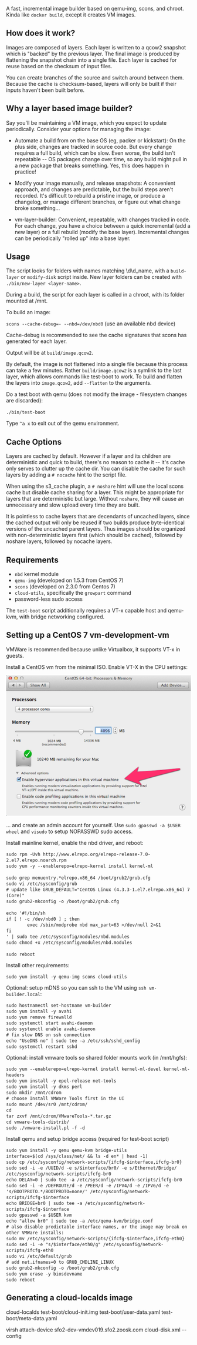A fast, incremental image builder based on qemu-img, scons, and chroot.  Kinda like `docker build`,
except it creates VM images.

## How does it work?

Images are composed of layers.  Each layer is written to a qcow2 snapshot which is "backed" by the
previous layer.  The final image is produced by flattening the snapshot chain into a single file.
Each layer is cached for reuse based on the checksum of input files.

You can create branches of the source and switch around between them.  Because the cache is
checksum-based, layers will only be built if their inputs haven't been built before.

## Why a layer based image builder?

Say you'll be maintaining a VM image, which you expect to update periodically.  Consider your
options for managing the image:

* Automate a build from on the base OS (eg, packer or kickstart):  On the plus side, changes are
tracked in source code.  But every change requires a full build, which can be slow.  Even
worse, the build isn't repeatable -- OS packages change over time, so any build might
pull in a new package that breaks something.  Yes, this does happen in practice!  

* Modify your image manually, and release snapshots:  A convenient approach, and changes are
predictable, but the build steps aren't recorded.  It's difficult to rebuild a pristine image, or
produce a changelog, or manage different branches, or figure out what change broke something...

* vm-layer-builder:  Convenient, repeatable, with changes tracked in code.  For each change, you have
a choice between a quick incremental (add a new layer) or a full rebuild (modify the base layer).
Incremental changes can be periodically "rolled up" into a base layer.

## Usage
 
The script looks for folders with names matching \d\d_name, with a `build-layer` or `modify-disk`
script inside.  New layer folders can be created with `./bin/new-layer <layer-name>`.

During a build, the script for each layer is called in a chroot, with its folder mounted at /mnt.

To build an image:

`scons --cache-debug=- --nbd=/dev/nbd0`  (use an available nbd device)

Cache-debug is recommended to see the cache signatures that scons has generated for each layer.

Output will be at `build/image.qcow2`.

By default, the image is not flattened into a single file because this process can take a few
minutes.  Rather `build/image.qcow2` is a symlink to the last layer, which allows
commands like test-boot to work.  To build and flatten the layers into `image.qcow2`, add
`--flatten` to the arguments.

Do a test boot with qemu (does not modify the image - filesystem changes are discarded): 

`./bin/test-boot`

Type `^a x` to exit out of the qemu environment. 

## Cache Options

Layers are cached by default.  However if a layer and its children are deterministic and quick to
build, there's no reason to cache it -- it's cache only serves to clutter up the cache dir.
You can disable the cache for such layers by adding a `# nocache` hint to the script file.

When using the s3_cache plugin, a `# noshare` hint will use the local scons cache but disable
cache sharing for a layer.  This might be appropriate for layers that are deterministic
but large.  Without `noshare`, they will cause an unnecessary and slow upload every time they are built. 

It is pointless to cache layers that are decendants of uncached layers, since the cached output
will only be reused if two builds produce byte-identical versions of the uncached
parent layers.  Thus images should be organized with non-deterministic layers first (which should
be cached), followed by noshare layers, followed by nocache layers.

## Requirements

* `nbd` kernel module
* `qemu-img` (developed on 1.5.3 from CentOS 7)
* `scons` (developed on 2.3.0 from Centos 7)
* `cloud-utils`, specifically the `growpart` command
* password-less sudo access

The `test-boot` script additionally requires a VT-x capable host and qemu-kvm, with
bridge networking configured.

## Setting up a CentOS 7 vm-development-vm

VMWare is recommended because unlike Virtualbox, it supports VT-x in guests.

Install a CentOS vm from the minimal ISO.  Enable VT-X in the CPU settings:

![image](doc/vtx.png)

... and create an admin account for yourself.  Use `sudo gpasswd -a $USER wheel` and `visudo` to
setup NOPASSWD sudo access.

Install mainline kernel, enable the nbd driver, and reboot:

```
sudo rpm -Uvh http://www.elrepo.org/elrepo-release-7.0-2.el7.elrepo.noarch.rpm
sudo yum -y --enablerepo=elrepo-kernel install kernel-ml

sudo grep menuentry.*elrepo.x86_64 /boot/grub2/grub.cfg
sudo vi /etc/sysconfig/grub
# update like GRUB_DEFAULT="CentOS Linux (4.3.3-1.el7.elrepo.x86_64) 7 (Core)"
sudo grub2-mkconfig -o /boot/grub2/grub.cfg

echo '#!/bin/sh
if [ ! -c /dev/nbd0 ] ; then
        exec /sbin/modprobe nbd max_part=63 >/dev/null 2>&1
fi
' | sudo tee /etc/sysconfig/modules/nbd.modules
sudo chmod +x /etc/sysconfig/modules/nbd.modules

sudo reboot
```

Install other requirements:

```
sudo yum install -y qemu-img scons cloud-utils
```

Optional: setup mDNS so you can ssh to the VM using `ssh vm-builder.local`:

```
sudo hostnamectl set-hostname vm-builder
sudo yum install -y avahi
sudo yum remove firewalld
sudo systemctl start avahi-daemon
sudo systemctl enable avahi-daemon
# fix slow DNS on ssh connection
echo "UseDNS no" | sudo tee -a /etc/ssh/sshd_config
sudo systemctl restart sshd
```

Optional: install vmware tools so shared folder mounts work (in /mnt/hgfs):

```
sudo yum --enablerepo=elrepo-kernel install kernel-ml-devel kernel-ml-headers
sudo yum install -y epel-release net-tools
sudo yum install -y dkms perl
sudo mkdir /mnt/cdrom
# choose Install VMWare Tools first in the UI
sudo mount /dev/sr0 /mnt/cdrom/
cd
tar zxvf /mnt/cdrom/VMwareTools-*.tar.gz 
cd vmware-tools-distrib/
sudo ./vmware-install.pl -f -d
```

Install qemu and setup bridge access (required for test-boot script)

```
sudo yum install -y qemu qemu-kvm bridge-utils
interface=$(cd /sys/class/net/ && ls -d en* | head -1)
sudo cp /etc/sysconfig/network-scripts/{ifcfg-$interface,ifcfg-br0}
sudo sed -i -e /UUID/d -e s/$interface/br0/ -e s/Ethernet/Bridge/ /etc/sysconfig/network-scripts/ifcfg-br0 
echo DELAY=0 | sudo tee -a /etc/sysconfig/network-scripts/ifcfg-br0
sudo sed -i -e /DEFROUTE/d -e /PEER/d -e /IPV4/d -e /IPV6/d -e 's/BOOTPROTO.*/BOOTPROTO=none/' /etc/sysconfig/network-scripts/ifcfg-$interface
echo BRIDGE=br0 | sudo tee -a /etc/sysconfig/network-scripts/ifcfg-$interface
sudo gpasswd -a $USER kvm
echo "allow br0" | sudo tee -a /etc/qemu-kvm/bridge.conf
# also disable predictable interface names, or the image may break on other VMWare installs:
sudo mv /etc/sysconfig/network-scripts/{ifcfg-$interface,ifcfg-eth0}
sudo sed -i -e "s/$interface/eth0/g" /etc/sysconfig/network-scripts/ifcfg-eth0
sudo vi /etc/default/grub 
# add net.ifnames=0 to GRUB_CMDLINE_LINUX
sudo grub2-mkconfig -o /boot/grub2/grub.cfg
sudo yum erase -y biosdevname
sudo reboot
```

## Generating a cloud-localds image

cloud-localds test-boot/cloud-init.img test-boot/user-data.yaml test-boot/meta-data.yaml

virsh attach-device sfo2-dev-vmdev019.sfo2.zoosk.com cloud-disk.xml --config
